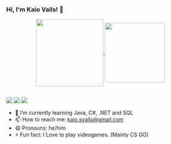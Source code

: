 ### Hi, I'm Kaio Valls! 👋





<div align="center">
  <a href="https://github.com/KaioValls">
  <img align="center" height="180em" src="https://github-readme-stats.vercel.app/api?username=KaioValls&show_icons=true&theme=tokyonight&include_all_commits=true&count_private=true"/>
  <img align="center" height="160em"  src="https://github-readme-stats.vercel.app/api/top-langs/?username=kaiovalls&layout=compact&theme=tokyonight&include_all_commits=true"/>
</div>

##
<div> 
  <a href="https://instagram.com/kaio_valls" target="_blank"><img src="https://img.shields.io/badge/-Instagram-%23E4405F?style=for-the-badge&logo=instagram&logoColor=white" target="_blank"></a>
  <a href = "mailto:kaio.svalls@gmail.com"><img src="https://img.shields.io/badge/-Gmail-%23333?style=for-the-badge&logo=gmail&logoColor=white" target="_blank"></a>
  <a href="https://www.linkedin.com/in/kaio-valls-124431198/" target="_blank"><img src="https://img.shields.io/badge/-LinkedIn-%230077B5?style=for-the-badge&logo=linkedin&logoColor=white" target="_blank"></a> 
 </div>
 
- 🌱 I’m currently learning Java, C#, .NET and SQL
- 📫 How to reach me: kaio.svalls@gmail.com
- 😄 Pronouns: he/him
- ⚡ Fun fact: I Love to play videogames. (Mainly CS GO)

##
